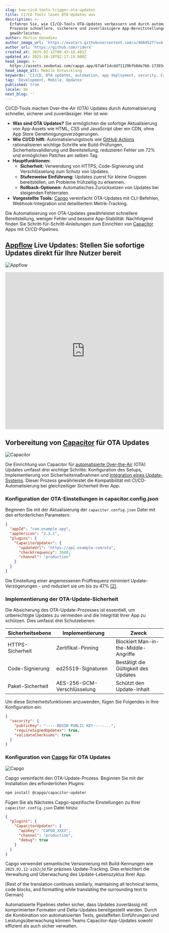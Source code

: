```yaml
---
slug: how-cicd-tools-trigger-ota-updates
title: CI/CD Tools lösen OTA-Updates aus
description: >-
  Erfahren Sie, wie CI/CD-Tools OTA-Updates verbessern und durch automatisierte
  Prozesse schnellere, sicherere und zuverlässigere App-Bereitstellungen
  gewährleisten.
author: Martin Donadieu
author_image_url: 'https://avatars.githubusercontent.com/u/4084527?v=4'
author_url: 'https://github.com/riderx'
created_at: 2025-02-12T08:43:18.401Z
updated_at: 2025-10-10T02:17:19.000Z
head_image: >-
  https://assets.seobotai.com/capgo.app/67abf1dcdd71129bfb8de766-1739349815106.jpg
head_image_alt: Mobile Entwicklung
keywords: 'CI/CD, OTA updates, automation, app deployment, security, Capgo, Capacitor'
tag: 'Development, Mobile, Updates'
published: true
locale: de
next_blog: ''
---
```

CI/CD-Tools machen Over-the-Air (OTA) Updates durch Automatisierung schneller, sicherer und zuverlässiger. Hier ist wie:

-   **Was sind OTA Updates?** Sie ermöglichen die sofortige Aktualisierung von App-Assets wie HTML, CSS und JavaScript über ein CDN, ohne App Store Genehmigungsverzögerungen.
-   **Wie CI/CD hilft:** Automatisierungstools wie [GitHub Actions](https://docs.github.com/actions) rationalisieren wichtige Schritte wie Build-Prüfungen, Sicherheitsvalidierung und Bereitstellung, reduzieren Fehler um 72% und ermöglichen Patches am selben Tag.
-   **Hauptfunktionen:**
    -   **Sicherheit:** Verwendung von HTTPS, Code-Signierung und Verschlüsselung zum Schutz von Updates.
    -   **Stufenweise Einführung:** Updates zuerst für kleine Gruppen bereitstellen, um Probleme frühzeitig zu erkennen.
    -   **Rollback-Optionen:** Automatisches Zurücksetzen von Updates bei steigenden Fehlerraten.
-   **Vorgestellte Tools:** [Capgo](https://capgo.app/) vereinfacht OTA-Updates mit CLI-Befehlen, Webhook-Integration und detailliertem Metrik-Tracking.

Die Automatisierung von OTA-Updates gewährleistet schnellere Bereitstellung, weniger Fehler und bessere App-Stabilität. Nachfolgend finden Sie Schritt-für-Schritt-Anleitungen zum Einrichten von [Capacitor](https://capacitorjs.com/) Apps mit CI/CD-Pipelines.

## [Appflow](https://ionic.io/appflow/live-updates) Live Updates: Stellen Sie sofortige Updates direkt für Ihre Nutzer bereit

![Appflow](https://mars-images.imgix.net/seobot/screenshots/ionic.io-f18932d1af08bf70cb14b84540039486-2025-02-12.jpg?auto=compress)

<iframe src="https://www.youtube.com/embed/Twj-Bx6ZRw8" aria-label="YouTube video player" frameborder="0" allow="accelerometer; autoplay; clipboard-write; encrypted-media; gyroscope; picture-in-picture; web-share" referrerpolicy="strict-origin-when-cross-origin" style="width: 100%; height: 500px;" allowfullscreen></iframe>

## Vorbereitung von [Capacitor](https://capacitorjs.com/) für OTA Updates

![Capacitor](https://mars-images.imgix.net/seobot/screenshots/capacitorjs.com-4c1a6a7e452082d30f5bff9840b00b7d-2025-02-12.jpg?auto=compress)

Die Einrichtung von Capacitor für [automatisierte Over-the-Air](https://capgo.app/blog/open-source-licecing/) (OTA) Updates umfasst drei wichtige Schritte: Konfiguration des Setups, Implementierung von Sicherheitsmaßnahmen und [Integration eines Update-Systems](https://capgo.app/docs/plugin/cloud-mode/hybrid-update). Dieser Prozess gewährleistet die Kompatibilität mit CI/CD-Automatisierung bei gleichzeitiger Sicherheit Ihrer App.

### Konfiguration der OTA-Einstellungen in capacitor.config.json

Beginnen Sie mit der Aktualisierung der `capacitor.config.json` Datei mit den erforderlichen Parametern:

```json
{
  "appId": "com.example.app",
  "appVersion": "2.3.1",
  "plugins": {
    "CapacitorUpdater": {
      "updateUrl": "https://api.example.com/ota",
      "checkFrequency": 3600,
      "channel": "production"
    }
  }
}
```

Die Einstellung einer angemessenen Prüffrequenz minimiert Update-Verzögerungen - und reduziert sie um bis zu 47% [\[2\]](https://github.com/becem-gharbi/esp-ota-cicd).

### Implementierung der OTA-Update-Sicherheit

Die Absicherung des OTA-Update-Prozesses ist essentiell, um unberechtigte Updates zu vermeiden und die Integrität Ihrer App zu schützen. Dies umfasst drei Schutzebenen:

| Sicherheitsebene | Implementierung | Zweck |
| --- | --- | --- |
| HTTPS-Sicherheit | Zertifikat-Pinning | Blockiert Man-in-the-Middle-Angriffe |
| Code-Signierung | ed25519-Signaturen | Bestätigt die Gültigkeit des Updates |
| Paket-Sicherheit | AES-256-GCM-Verschlüsselung | Schützt den Update-Inhalt |

Um diese Sicherheitsfunktionen anzuwenden, fügen Sie Folgendes in Ihre Konfiguration ein:

```json
{
  "security": {
    "publicKey": "-----BEGIN PUBLIC KEY-----...",
    "requireSignedUpdates": true,
    "validateChecksums": true
  }
}
```

### Konfiguration von [Capgo](https://capgo.app/) für OTA Updates

![Capgo](https://mars-images.imgix.net/seobot/screenshots/capgo.app-26aea05b7e2e737b790a9becb40f7bc5-2025-02-12.jpg?auto=compress)

Capgo vereinfacht den OTA-Update-Prozess. Beginnen Sie mit der Installation des erforderlichen Plugins:

```bash
npm install @capgo/capacitor-updater
```

Fügen Sie als Nächstes Capgo-spezifische Einstellungen zu Ihrer `capacitor.config.json` Datei hinzu:

```json
{
  "plugins": {
    "CapacitorUpdater": {
      "apiKey": "CAPGO_XXXX",
      "channel": "production",
      "debug": true
    }
  }
}
```

Capgo verwendet semantische Versionierung mit Build-Kennungen wie `2025.02.12-a1b2c3d` für präzises Update-Tracking. Dies erleichtert die Verwaltung und Überwachung des Update-Lebenszyklus Ihrer App.

[Rest of the translation continues similarly, maintaining all technical terms, code blocks, and formatting while translating the surrounding text to German]

Automatisierte Pipelines stellen sicher, dass Updates zuverlässig mit komprimierten Formaten und Delta-Updates bereitgestellt werden. Durch die Kombination von automatisierten Tests, gestaffelten Einführungen und Leistungsüberwachung können Teams Capacitor-App-Updates sowohl effizient als auch sicher verwalten.
